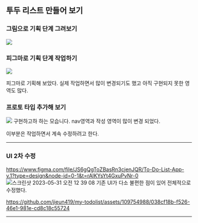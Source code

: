 ## 투두 리스트 만들어 보기

### 그림으로 기획 단계 그려보기
![](https://velog.velcdn.com/images/crg1050/post/54483aff-1552-4b67-bdd7-161ea5ab844c/image.PNG)



### 피그마로 기획 단계 작업하기
![](https://velog.velcdn.com/images/crg1050/post/23aa3f95-56ae-4ef9-b468-87884115708c/image.png)

피그마로 기획해 보았다.
실제 작업하면서 많이 변경되기도 했고 아직 구현되지 못한 영역도 많다.

### 프로토 타입 추가해 보기
![](https://velog.velcdn.com/images/crg1050/post/6a02aee9-fd0f-4a56-81ca-dbe41fdf1b29/image.gif)
구현하고하 하는 모습니다.
nav영역과 작성 영역이 많이 변경 되었다.

이부분은 작업하면서 계속 수정하려고 한다.

---

### UI 2차 수정
https://www.figma.com/file/JS6gQgToZBasRn3cjenJQR/To-Do-List-App-v.1?type=design&node-id=0-1&t=rAlKYsYt4GxuPvNr-0
![스크린샷 2023-05-31 오전 12 39 08](https://github.com/jieun419/my-todolist/assets/109754988/e8df9755-db5c-40dc-93dc-58943b439e2e)
기존 UI가 다소 불편한 점이 있어 전체적으로 수정했다.

https://github.com/jieun419/my-todolist/assets/109754988/038cf18b-f526-46e1-981e-cd8c18c55724

---